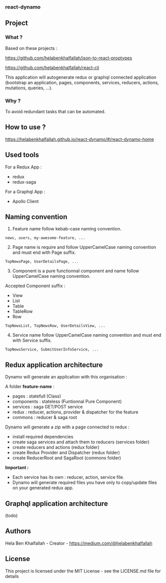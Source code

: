 ### react-dynamo

## Project

### What ?

Based on these projects : 

https://github.com/helabenkhalfallah/json-to-react-proptypes

https://github.com/helabenkhalfallah/react-cli

This application will autogenerate redux or graphql connected application (bootstrap an application, pages, components, services, reducers, actions, mutations, queries, ...).

### Why ?

To avoid redundant tasks that can be automated.

## How to use ?

https://helabenkhalfallah.github.io/react-dynamo/#/react-dynamo-home


## Used tools

For a Redux App :
- redux
- redux-saga

For a Graphql App :
- Apollo Client

## Naming convention

1. Feature name follow kebab-case naming convention.

```news, users, my-awesome-feature, ...```

2. Page name is require and follow UpperCamelCase naming convention and must end with Page suffix.

```TopNewsPage, UserDetailsPage, ...```

3. Component is a pure functionnal component and name follow UpperCamelCase naming convention.

  Accepted Component suffix :
  - View
  - List
  - Table
  - TableRow
  - Row

```TopNewsList, TopNewsRow, UserDetailsView, ...```

4. Service name follow UpperCamelCase naming convention and must end with Service suffix.

```TopNewsService, SubmitUserInfoService, ...```

## Redux application architecture 

Dynamo will generate an application with this organisation :

A folder **feature-name** :
- pages : statefull (Class)
- components : stateless (Funtionnal Pure Component)
- services : saga GET/POST service
- redux : reducer, actions, provider & dispatcher for the feature
- commons : reducer & saga root

Dynamo will generate a zip with a page connected to redux :
* install required dependencies
* create saga services and attach them to reducers (services folder)
* create reducers and actions (redux folder)
* create Redux Provider and Dispatcher (redux folder)
* create ReducerRoot and SagaRoot (commons folder)

**Important :**
* Each service has its own : reducer, action, service file.
* Dynamo will generate required files you have only to copy/update files on your generated redux app.

## Graphql application architecture 

(todo)


## Authors

Hela Ben Khalfallah - Creator - https://medium.com/@helabenkhalfallah


## License
This project is licensed under the MIT License - see the LICENSE.md file for details

